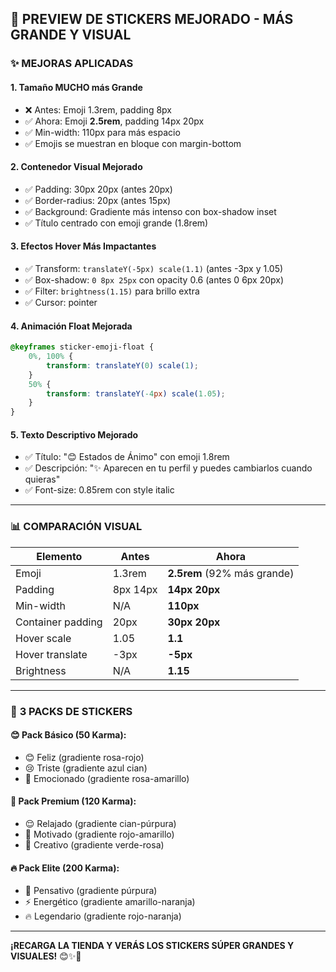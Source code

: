 ## 🎨 **PREVIEW DE STICKERS MEJORADO - MÁS GRANDE Y VISUAL**

### ✨ **MEJORAS APLICADAS**

#### 1. **Tamaño MUCHO más Grande**
- ❌ Antes: Emoji 1.3rem, padding 8px
- ✅ Ahora: Emoji **2.5rem**, padding 14px 20px
- ✅ Min-width: 110px para más espacio
- ✅ Emojis se muestran en bloque con margin-bottom

#### 2. **Contenedor Visual Mejorado**
- ✅ Padding: 30px 20px (antes 20px)
- ✅ Border-radius: 20px (antes 15px)
- ✅ Background: Gradiente más intenso con box-shadow inset
- ✅ Título centrado con emoji grande (1.8rem)

#### 3. **Efectos Hover Más Impactantes**
- ✅ Transform: `translateY(-5px) scale(1.1)` (antes -3px y 1.05)
- ✅ Box-shadow: `0 8px 25px` con opacity 0.6 (antes 0 6px 20px)
- ✅ Filter: `brightness(1.15)` para brillo extra
- ✅ Cursor: pointer

#### 4. **Animación Float Mejorada**
```css
@keyframes sticker-emoji-float {
    0%, 100% { 
        transform: translateY(0) scale(1); 
    }
    50% { 
        transform: translateY(-4px) scale(1.05); 
    }
}
```

#### 5. **Texto Descriptivo Mejorado**
- ✅ Título: "😊 Estados de Ánimo" con emoji 1.8rem
- ✅ Descripción: "✨ Aparecen en tu perfil y puedes cambiarlos cuando quieras"
- ✅ Font-size: 0.85rem con style italic

---

### 📊 **COMPARACIÓN VISUAL**

| Elemento | Antes | Ahora |
|----------|-------|-------|
| Emoji | 1.3rem | **2.5rem** (92% más grande) |
| Padding | 8px 14px | **14px 20px** |
| Min-width | N/A | **110px** |
| Container padding | 20px | **30px 20px** |
| Hover scale | 1.05 | **1.1** |
| Hover translate | -3px | **-5px** |
| Brightness | N/A | **1.15** |

---

### 🎯 **3 PACKS DE STICKERS**

#### 😊 **Pack Básico** (50 Karma):
- 😊 Feliz (gradiente rosa-rojo)
- 😢 Triste (gradiente azul cian)
- 🤩 Emocionado (gradiente rosa-amarillo)

#### 💪 **Pack Premium** (120 Karma):
- 😌 Relajado (gradiente cian-púrpura)
- 💪 Motivado (gradiente rojo-amarillo)
- 🎨 Creativo (gradiente verde-rosa)

#### 🔥 **Pack Elite** (200 Karma):
- 🤔 Pensativo (gradiente púrpura)
- ⚡ Energético (gradiente amarillo-naranja)
- 🔥 Legendario (gradiente rojo-naranja)

---

**¡RECARGA LA TIENDA Y VERÁS LOS STICKERS SÚPER GRANDES Y VISUALES!** 😊✨🎨
